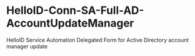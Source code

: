 # HelloID-Conn-SA-Full-AD-AccountUpdateManager
HelloID Service Automation Delegated Form for Active Directory account manager update
